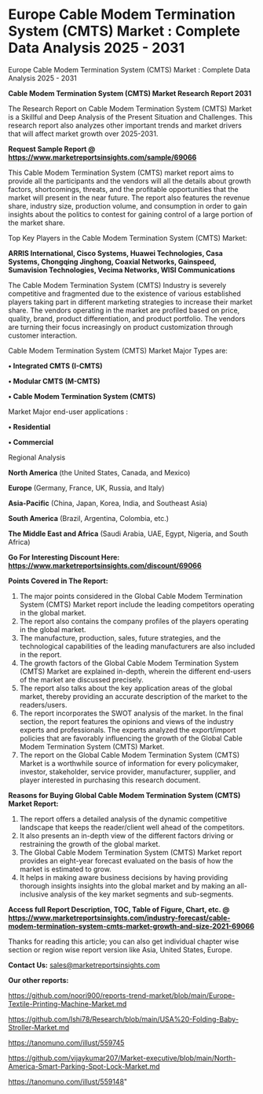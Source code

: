 # Europe Cable Modem Termination System (CMTS) Market : Complete Data Analysis 2025 - 2031
 Europe Cable Modem Termination System (CMTS) Market : Complete Data Analysis 2025 - 2031

<strong>Cable Modem Termination System (CMTS) Market Research Report 2031</strong>

The Research Report on Cable Modem Termination System (CMTS) Market is a Skillful and Deep Analysis of the Present Situation and Challenges. This research report also analyzes other important trends and market drivers that will affect market growth over 2025-2031.

<strong>Request Sample Report @ <a href=https://www.marketreportsinsights.com/sample/69066>https://www.marketreportsinsights.com/sample/69066</a></strong>

This Cable Modem Termination System (CMTS) market report aims to provide all the participants and the vendors will all the details about growth factors, shortcomings, threats, and the profitable opportunities that the market will present in the near future. The report also features the revenue share, industry size, production volume, and consumption in order to gain insights about the politics to contest for gaining control of a large portion of the market share.

Top Key Players in the Cable Modem Termination System (CMTS) Market:

<strong>ARRIS International, Cisco Systems, Huawei Technologies, Casa Systems, Chongqing Jinghong, Coaxial Networks, Gainspeed, Sumavision Technologies, Vecima Networks, WISI Communications</strong>

The Cable Modem Termination System (CMTS) Industry is severely competitive and fragmented due to the existence of various established players taking part in different marketing strategies to increase their market share. The vendors operating in the market are profiled based on price, quality, brand, product differentiation, and product portfolio. The vendors are turning their focus increasingly on product customization through customer interaction.

Cable Modem Termination System (CMTS) Market Major Types are:

<strong>• Integrated CMTS (I-CMTS)

• Modular CMTS (M-CMTS)

• Cable Modem Termination System (CMTS)</strong>

Market Major end-user applications :

<strong>• Residential

• Commercial</strong>

Regional Analysis

</u><strong><b>North America</b></strong> (the United States, Canada, and Mexico)

<strong><b>Europe </b></strong>(Germany, France, UK, Russia, and Italy)

<strong><b>Asia-Pacific</b></strong> (China, Japan, Korea, India, and Southeast Asia)

<strong><b>South America</b></strong> (Brazil, Argentina, Colombia, etc.)

<strong><b>The Middle East and Africa</b></strong> (Saudi Arabia, UAE, Egypt, Nigeria, and South Africa)

<strong>Go For Interesting Discount Here: <a href=https://www.marketreportsinsights.com/discount/69066>https://www.marketreportsinsights.com/discount/69066</a></strong>

<strong>Points Covered in The Report:</strong>
<ol>
  <li>The major points considered in the Global Cable Modem Termination System (CMTS) Market report include the leading competitors operating in the global market.</li>
  <li>The report also contains the company profiles of the players operating in the global market.</li>
  <li>The manufacture, production, sales, future strategies, and the technological capabilities of the leading manufacturers are also included in the report.</li>
  <li>The growth factors of the Global Cable Modem Termination System (CMTS) Market are explained in-depth, wherein the different end-users of the market are discussed precisely.</li>
  <li>The report also talks about the key application areas of the global market, thereby providing an accurate description of the market to the readers/users.</li>
  <li>The report incorporates the SWOT analysis of the market. In the final section, the report features the opinions and views of the industry experts and professionals. The experts analyzed the export/import policies that are favorably influencing the growth of the Global Cable Modem Termination System (CMTS) Market.</li>
  <li>The report on the Global Cable Modem Termination System (CMTS) Market is a worthwhile source of information for every policymaker, investor, stakeholder, service provider, manufacturer, supplier, and player interested in purchasing this research document.</li>
</ol>
<strong>Reasons for Buying Global Cable Modem Termination System (CMTS) Market Report:</strong>

<ol>
  <li>The report offers a detailed analysis of the dynamic competitive landscape that keeps the reader/client well ahead of the competitors.</li>
  <li>It also presents an in-depth view of the different factors driving or restraining the growth of the global market.</li>
  <li>The Global Cable Modem Termination System (CMTS) Market report provides an eight-year forecast evaluated on the basis of how the market is estimated to grow.</li>
  <li>It helps in making aware business decisions by having providing thorough insights insights into the global market and by making an all-inclusive analysis of the key market segments and sub-segments.</li>
</ol>
<strong>Access full Report Description, TOC, Table of Figure, Chart, etc. @ <a href=https://www.marketreportsinsights.com/industry-forecast/cable-modem-termination-system-cmts-market-growth-and-size-2021-69066>https://www.marketreportsinsights.com/industry-forecast/cable-modem-termination-system-cmts-market-growth-and-size-2021-69066</a></strong>


Thanks for reading this article; you can also get individual chapter wise section or region wise report version like Asia, United States, Europe.

<strong>Contact Us:</strong>
sales@marketreportsinsights.com

<strong>Our other reports:</strong>

<a href=https://github.com/noori900/reports-trend-market/blob/main/Europe-Textile-Printing-Machine-Market.md>https://github.com/noori900/reports-trend-market/blob/main/Europe-Textile-Printing-Machine-Market.md</a>

<a href=https://github.com/Ishi78/Research/blob/main/USA%20-Folding-Baby-Stroller-Market.md>https://github.com/Ishi78/Research/blob/main/USA%20-Folding-Baby-Stroller-Market.md</a>

<a href=https://tanomuno.com/illust/559745>https://tanomuno.com/illust/559745</a>

<a href=https://github.com/vijaykumar207/Market-executive/blob/main/North-America-Smart-Parking-Spot-Lock-Market.md>https://github.com/vijaykumar207/Market-executive/blob/main/North-America-Smart-Parking-Spot-Lock-Market.md</a>

<a href=https://tanomuno.com/illust/559148>https://tanomuno.com/illust/559148</a>"
